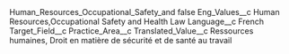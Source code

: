 <?xml version="1.0" encoding="UTF-8"?>
<CustomMetadata xmlns="http://soap.sforce.com/2006/04/metadata" xmlns:xsi="http://www.w3.org/2001/XMLSchema-instance" xmlns:xsd="http://www.w3.org/2001/XMLSchema">
    <label>Human_Resources_Occupational_Safety_and</label>
    <protected>false</protected>
    <values>
        <field>Eng_Values__c</field>
        <value xsi:type="xsd:string">Human Resources,Occupational Safety and Health Law</value>
    </values>
    <values>
        <field>Language__c</field>
        <value xsi:type="xsd:string">French</value>
    </values>
    <values>
        <field>Target_Field__c</field>
        <value xsi:type="xsd:string">Practice_Area__c</value>
    </values>
    <values>
        <field>Translated_Value__c</field>
        <value xsi:type="xsd:string">Ressources humaines, Droit en matière de sécurité et de santé au travail</value>
    </values>
</CustomMetadata>
